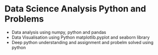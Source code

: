 # Data Science Analysis Python and Problems
- Data analysis using numpy, python and pandas
- Data Visualisation using Python matplotlib.pyplot and seaborn library
- Deep python understanding and assignment and probelm solved using python

